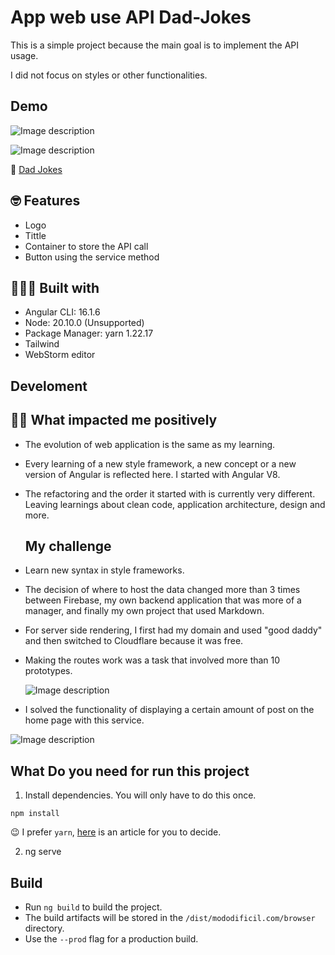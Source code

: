# App web use API Dad-Jokes

This is a simple project because the main goal is to implement the API usage.

I did not focus on styles or other functionalities.


## Demo

![Image description](https://dev-to-uploads.s3.amazonaws.com/uploads/articles/gr5q2rhwz4alpy7v8x35.png)

![Image description](https://dev-to-uploads.s3.amazonaws.com/uploads/articles/2q9xj0wm8ks0zlabev6n.png)

🚀 [Dad Jokes](https://dad-jokes-eac3g7epr-derlys-projects.vercel.app/)


## 🤓 Features

- Logo
- Tittle
- Container to store the API call
- Button using the service method

## 👩🏽‍💻 Built with 

- Angular CLI: 16.1.6
- Node: 20.10.0 (Unsupported)
- Package Manager: yarn 1.22.17
- Tailwind
- WebStorm editor

## Develoment


  
## 💪🏽 What impacted me positively

- The evolution of web application is the same as my learning.

- Every learning of a new style framework, a new concept or a new version of Angular is reflected here. I started with Angular V8.
- The refactoring and the order it started with is currently very different. Leaving learnings about clean code, application architecture, design and more.

  ## My challenge
- Learn new syntax in style frameworks.

- The decision of where to host the data changed more than 3 times between Firebase, my own backend application that was more of a manager, and finally my own project that used Markdown.

- For server side rendering, I first had my domain and used "good daddy" and then switched to Cloudflare because it was free.

- Making the routes work was a task that involved more than 10 prototypes.

  ![Image description](https://dev-to-uploads.s3.amazonaws.com/uploads/articles/ppls4zg32x9hdozswfyt.png)

- I solved the functionality of displaying a certain amount of post on the home page with this service.

  
![Image description](https://dev-to-uploads.s3.amazonaws.com/uploads/articles/krtoz4q5uxe7ix1yciwr.png)

  
  
## What Do you need for run this project

1. Install dependencies. You will only have to do this once.

```
npm install
```
😉 I prefer `yarn`, [here](https://www.aluracursos.com/blog/npm-vs-yarn) is an article for you to decide.

2. ng serve

## Build
- Run `ng build` to build the project.
- The build artifacts will be stored in the `/dist/mododificil.com/browser` directory.
- Use the `--prod` flag for a production build.


